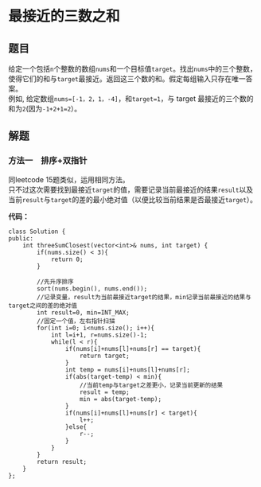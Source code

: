 # 最接近的三数之和
## 题目
给定一个包括`n`个整数的数组`nums`和一个目标值`target`。找出`nums`中的三个整数，使得它们的和与`target`最接近。返回这三个数的和。假定每组输入只存在唯一答案。  
例如, 给定数组`nums=[-1，2，1，-4]`，和`target=1`，与 target 最接近的三个数的和为`2`(因为`-1+2+1=2`）。


## 解题
### 方法一&emsp;排序+双指针
同leetcode 15题类似，运用相同方法。  
只不过这次需要找到最接近`target`的值，需要记录当前最接近的结果`result`以及当前`result`与`target`的差的最小绝对值（以便比较当前结果是否最接近`target`）。

**代码：**
```
class Solution {
public:
    int threeSumClosest(vector<int>& nums, int target) {
        if(nums.size() < 3){
            return 0;
        }
        
        //先升序排序
        sort(nums.begin(), nums.end());
        //记录变量，result为当前最接近target的结果，min记录当前最接近的结果与target之间的差的绝对值
        int result=0, min=INT_MAX;
        //固定一个值，左右指针扫描
        for(int i=0; i<nums.size(); i++){
            int l=i+1, r=nums.size()-1;
            while(l < r){
                if(nums[i]+nums[l]+nums[r] == target){
                    return target;
                }
                int temp = nums[i]+nums[l]+nums[r];
                if(abs(target-temp) < min){
                    //当前temp与target之差更小，记录当前更新的结果
                    result = temp;
                    min = abs(target-temp);
                }
                if(nums[i]+nums[l]+nums[r] < target){
                    l++;
                }else{
                    r--;
                }
            }
        }
        return result;
    }
};
```
